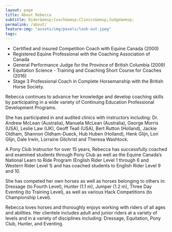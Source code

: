 ```yaml
---
layout: page
title: About Rebecca
subtitle: Rider&emsp;Coach&emsp;Clinics&emsp;Judge&emsp;
permalink: /about/
feature-img: "assets/img/pexels/look-out.jpeg"
tags:
---
```


*	Certified and insured Competition Coach with Equine Canada (2000)
*	Registered Equine Professional with the Coaching Association of Canada
*	General Performance Judge for the Province of British Columbia (2009)
*	Equitation Science - Training and Coaching Short Course for Coaches (2016)
*	Stage 3 Professional Coach in Complete Horsemanship with the British Horse Society.
 
<!--more-->

Rebecca continues to advance her knowledge and develop coaching skills by participating in a wide variety of Continuing Education Professional Development Programs.

She has participated in and audited clinics with instructors including: Dr. Andrew McLean (Australia), Manuela McLean (Australia), George Morris (USA), Leslie Law (UK), Geoff Teall (USA), Bert Rutton (Holland), Jackie Oldham, Shannon Oldham-Dueck, Hub Huben (Holland), Henk Glijn, Lori Glijn, Dale Irwin, Lorraine Gilchrist and Theresa Washtock.

A Pony Club Instructor for over 15 years, Rebecca has successfully coached and examined students through Pony Club as well as the Equine Canada’s National Learn to Ride Program (English Rider Level 1 through 6 and Western Rider Level 1) and has coached students to English Rider Level 9 and 10. 

She has competed her own horses as well as horses belonging to others in:  Dressage (to Fourth Level), Hunter (1.1 m), Jumper (1.2 m), Three Day Eventing (to Training Level), as well as various Hack Competitions (to Championship Level).

Rebecca loves horses and thoroughly enjoys working with riders of all ages and abilities. Her clientele includes adult and junior riders at a variety of levels and in a variety of disciplines including: Dressage, Equitation, Pony Club, Hunter, and Eventing.
